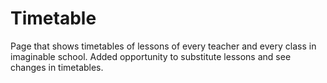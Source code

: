 # Timetable
Page that shows timetables of lessons of every teacher and every class in imaginable school. Added opportunity to substitute lessons and see changes in timetables. 
